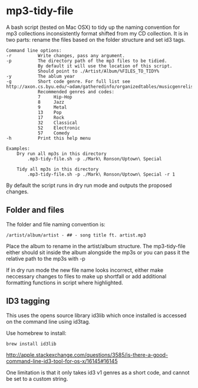 # mp3-tidy-file
A bash script (tested on Mac OSX) to tidy up the naming convention for mp3 collections inconsistently format shifted from my CD collection. It is in two parts: rename the files based on the folder structure and set id3 tags.

```
Command line options:
-r          Write changes, pass any argument.
-p          The directory path of the mp3 files to be tidied.
            By default it will use the location of this script.
            Should point to ./Artist/Album/%FILES_TO_TIDY%
-y          The ablum year
-g          Short code genre. For full list see http://axon.cs.byu.edu/~adam/gatheredinfo/organizedtables/musicgenrelist.php.
            Recommended genres and codes:
            7     Hip-Hop
            8     Jazz
            9     Metal
            13    Pop
            17    Rock
            32    Classical
            52    Electronic
            57    Comedy
-h          Print this help menu

Examples:
    Dry run all mp3s in this directory
        .mp3-tidy-file.sh -p ./Mark\ Ronson/Uptown\ Special

    Tidy all mp3s in this directory
        .mp3-tidy-file.sh -p ./Mark\ Ronson/Uptown\ Special -r 1
```

By default the script runs in dry run mode and outputs the proposed changes.

## Folder and files
The folder and file naming convention is:
```
/artist/album/artist - ## - song title ft. artist.mp3
```
Place the album to rename in the artist/album structure. The mp3-tidy-file either should sit inside the album alongside the mp3s or you can pass it the relative path to the mp3s with -p

If in dry run mode the new file name looks incorrect, either make neccessary changes to files to make up shortfall or add additional formatting functions in script where highlighted.

## ID3 tagging
This uses the opens source library id3lib which once installed is accessed on the command line using id3tag.

Use homebrew to install:
```
brew install id3lib
```
http://apple.stackexchange.com/questions/3585/is-there-a-good-command-line-id3-tool-for-os-x/16145#16145

One limitation is that it only takes id3 v1 genres as a short code, and cannot be set to a custom string.
